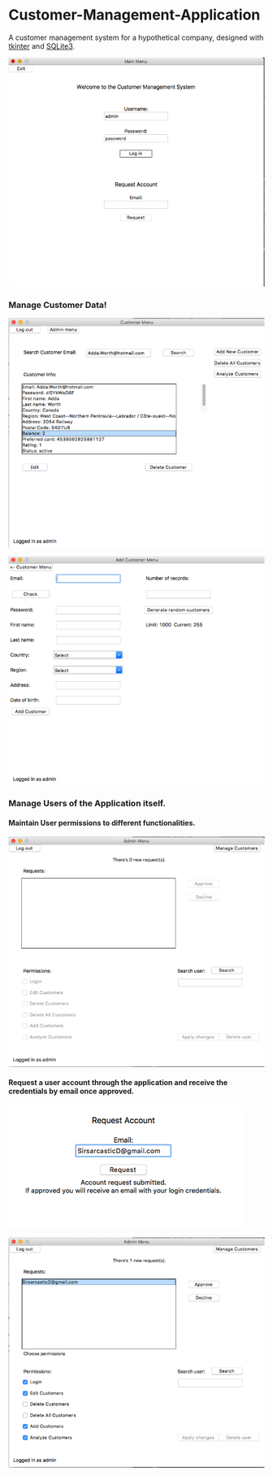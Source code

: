# Customer-Management-Application
A customer management system for a hypothetical company, designed with [tkinter](https://docs.python.org/3/library/tkinter.html) and [SQLite3](https://www.sqlite.org/index.html).

![](https://github.com/SirsarcasticD/Customer-Management-Application/blob/master/app/lib/Images/main_menu.png)

### Manage Customer Data!

![](https://github.com/SirsarcasticD/Customer-Management-Application/blob/master/app/lib/Images/manage_customers.png)

![](https://github.com/SirsarcasticD/Customer-Management-Application/blob/master/app/lib/Images/add_customers.png)

### Manage Users of the Application itself.
#### Maintain User permissions to different functionalities.

![](https://github.com/SirsarcasticD/Customer-Management-Application/blob/master/app/lib/Images/admin_menu.png)

#### Request a user account through the application and receive the credentials by email once approved.

![](https://github.com/SirsarcasticD/Customer-Management-Application/blob/master/app/lib/Images/make_request.png)

![](https://github.com/SirsarcasticD/Customer-Management-Application/blob/master/app/lib/Images/respond_request.png)

